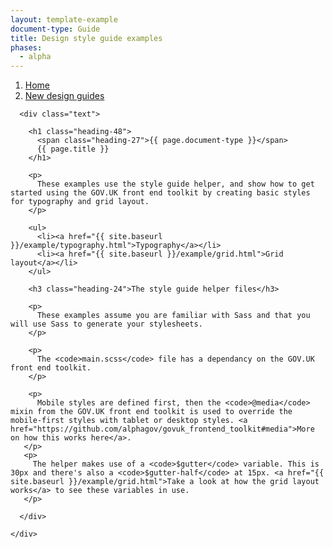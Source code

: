 ```yaml
---
layout: template-example
document-type: Guide
title: Design style guide examples
phases:
  - alpha
---
```


<div id="global-breadcrumb" class="breadcrumb">
  <nav role="navigation">
    <ol class="group">
      <li><a href="https://www.gov.uk/service-manual">Home</a></li>
      <li><a href="{{ site.baseurl }}/">New design guides</a></li>
    </ol>
  </nav>
</div>

<div class="grid-wrapper">
  <div class="grid">
    <div class="inner-block">

      <div class="text">

        <h1 class="heading-48">
          <span class="heading-27">{{ page.document-type }}</span>
          {{ page.title }}
        </h1>

        <p>
          These examples use the style guide helper, and show how to get started using the GOV.UK front end toolkit by creating basic styles for typography and grid layout.
        </p>
        
        <ul>
          <li><a href="{{ site.baseurl }}/example/typography.html">Typography</a></li>
          <li><a href="{{ site.baseurl }}/example/grid.html">Grid layout</a></li>
        </ul>
        
        <h3 class="heading-24">The style guide helper files</h3>
        
        <p>
          These examples assume you are familiar with Sass and that you will use Sass to generate your stylesheets.
        </p>
        
        <p>
          The <code>main.scss</code> file has a dependancy on the GOV.UK front end toolkit.
        </p>
        
        <p>
          Mobile styles are defined first, then the <code>@media</code> mixin from the GOV.UK front end toolkit is used to override the mobile-first styles with tablet or desktop styles. <a href="https://github.com/alphagov/govuk_frontend_toolkit#media">More on how this works here</a>.
       </p>
       <p>
         The helper makes use of a <code>$gutter</code> variable. This is 30px and there's also a <code>$gutter-half</code> at 15px. <a href="{{ site.baseurl }}/example/grid.html">Take a look at how the grid layout works</a> to see these variables in use.
       </p>

      </div>

    </div>
  </div>
</div>

